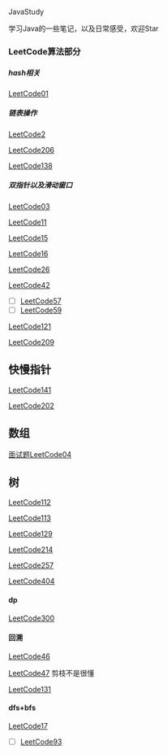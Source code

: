 JavaStudy

学习Java的一些笔记，以及日常感受，欢迎Star



### LeetCode算法部分

##### hash相关

[LeetCode01](./LeetCode/LeetCode01.md)

##### 链表操作

[LeetCode2](./LeetCode/LeetCode02.md)

[LeetCode206](./LeetCode/LeetCode206.md)

[LeetCode138](./LeetCode/LeetCode138.md)



##### 双指针以及滑动窗口

[LeetCode03](./LeetCode/LeetCode03.md)

[LeetCode11](./LeetCode/LeetCode11.md)

[LeetCode15](./LeetCode/LeetCode15.md)

[LeetCode16](./LeetCode/LeetCode16.md)

[LeetCode26](./LeetCode/LeetCode26.md)

[LeetCode42](./LeetCode/LeetCode42.md)

- [ ]  [LeetCode57](./LeetCode/LeetCode57.md)
- [ ]  [LeetCode59](./LeetCode/LeetCode59.md)

[LeetCode121](./LeetCode/LeetCode121.md)

[LeetCode209](./LeetCode/LeetCode209.md)



## 快慢指针

[LeetCode141](./LeetCode/LeetCode141.md)

[LeetCode202](./LeetCode/LeetCode202.md)





## 数组

[面试题LeetCode04](./LeetCode/LeetCodeX04.md)

## 树

[LeetCode112](./LeetCode/LeetCode112.md)

[LeetCode113](./LeetCode/LeetCode113.md)

[LeetCode129](./LeetCode/LeetCode129.md)

[LeetCode214](./LeetCode/LeetCode214.md)

[LeetCode257](./LeetCode/LeetCode257.md)

[LeetCode404](./LeetCode/LeetCode404.md)



#### dp

[LeetCode300](./LeetCode/LeetCode300.md)



#### 回溯

[LeetCode46](./LeetCode/LeetCode46.md)

[LeetCode47](./LeetCode/LeetCode47.md) 剪枝不是很懂

[LeetCode131](./LeetCode/LeetCode131.md)



#### dfs+bfs

[LeetCode17](./LeetCode/LeetCode17.md)

- [ ] [LeetCode93](./LeetCode/LeetCode93.md)

  

